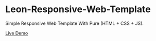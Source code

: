 # Leon-Responsive-Web-Template
Simple Responsive Web Template With Pure (HTML + CSS + JS).

[Live Demo](https://yahya-sh.github.io/leon-template/ 'Leon Template')
